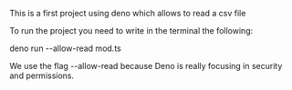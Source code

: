 This is a first project using deno which allows to read a csv file

To run the project you need to write in the terminal the following:

deno run --allow-read mod.ts

We use the flag --allow-read because Deno is really focusing in security and permissions.
